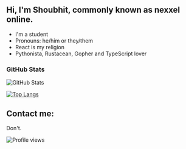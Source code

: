 ## Hi, I'm Shoubhit, commonly known as nexxel online.
- I'm a student
- Pronouns: he/him or they/them
- React is my religion
- Pythonista, Rustacean, Gopher and TypeScript lover

### GitHub Stats

<img src="https://github-readme-stats.vercel.app/api?username=nexxeln&show_icons=true&theme=github_dark" alt="GitHub Stats" />

[![Top Langs](https://github-readme-stats.vercel.app/api/top-langs/?username=nexxeln&hide=html,css)](https://github.com/anuraghazra/github-readme-stats)

## Contact me:
Don't.

![Profile views](https://gpvc.arturio.dev/nexxeln)
